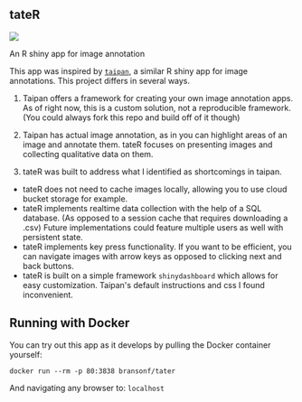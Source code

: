 ## tateR
![](https://img.shields.io/badge/lifecycle-maturing-blue.svg)

An R shiny app for image annotation

This app was inspired by [`taipan`](https://github.com/srkobakian/taipan), a similar R shiny app for image annotations. This project differs in several ways.
1. Taipan offers a framework for creating your own image annotation apps. As of right now, this is a custom solution, not a reproducible framework. (You could always fork this repo and build off of it though)

2. Taipan has actual image annotation, as in you can highlight areas of an image and annotate them. tateR focuses on presenting images and collecting qualitative data on them.

3. tateR was built to address what I identified as shortcomings in taipan.

- tateR does not need to cache images locally, allowing you to use cloud bucket storage for example.
- tateR implements realtime data collection with the help of a SQL database. (As opposed to a session cache that requires downloading a .csv) Future implementations could feature multiple users as well with persistent state.
- tateR implements key press functionality. If you want to be efficient, you can navigate images with arrow keys as opposed to clicking next and back buttons.
- tateR is built on a simple framework `shinydashboard` which allows for easy customization. Taipan's default instructions and css I found inconvenient.

## Running with Docker
You can try out this app as it develops by pulling the Docker container yourself:
```
docker run --rm -p 80:3838 bransonf/tater
```
And navigating any browser to:
```localhost```

